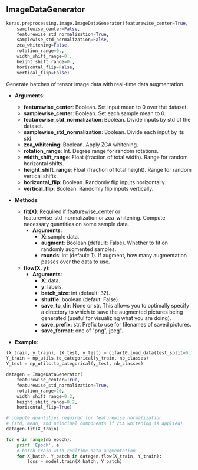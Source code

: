 
## ImageDataGenerator

```python
keras.preprocessing.image.ImageDataGenerator(featurewise_center=True,
    samplewise_center=False,
    featurewise_std_normalization=True,
    samplewise_std_normalization=False,
    zca_whitening=False,
    rotation_range=0.,
    width_shift_range=0.,
    height_shift_range=0.,
    horizontal_flip=False,
    vertical_flip=False)
```

Generate batches of tensor image data with real-time data augmentation.

- __Arguments__:
    - __featurewise_center__: Boolean. Set input mean to 0 over the dataset.
    - __samplewise_center__: Boolean. Set each sample mean to 0.
    - __featurewise_std_normalization__: Boolean. Divide inputs by std of the dataset.
    - __samplewise_std_normalization__: Boolean. Divide each input by its std.
    - __zca_whitening__: Boolean. Apply ZCA whitening.
    - __rotation_range__: Int. Degree range for random rotations.
    - __width_shift_range__: Float (fraction of total width). Range for random horizontal shifts.
    - __height_shift_range__: Float (fraction of total height). Range for random vertical shifts.
    - __horizontal_flip__: Boolean. Randomly flip inputs horizontally.
    - __vertical_flip__: Boolean. Randomly flip inputs vertically.

- __Methods__:
    - __fit(X)__: Required if featurewise_center or featurewise_std_normalization or zca_whitening. Compute necessary quantities on some sample data.
        - __Arguments__: 
            - __X__: sample data.
            - __augment__: Boolean (default: False). Whether to fit on randomly augmented samples.
            - __rounds__: int (default: 1). If augment, how many augmentation passes over the data to use.
    - __flow(X, y)__:
        - __Arguments__: 
            - __X__: data.
            - __y__: labels.
            - __batch_size__: int (default: 32).
            - __shuffle__: boolean (defaut: False).
            - __save_to_dir__: None or str. This allows you to optimally specify a directory to which to save the augmented pictures being generated (useful for visualizing what you are doing). 
            - __save_prefix__: str. Prefix to use for filenames of saved pictures.
            - __save_format__: one of "png", jpeg". 

- __Example__:
```python
(X_train, y_train), (X_test, y_test) = cifar10.load_data(test_split=0.1)
Y_train = np_utils.to_categorical(y_train, nb_classes)
Y_test = np_utils.to_categorical(y_test, nb_classes)

datagen = ImageDataGenerator(
    featurewise_center=True,
    featurewise_std_normalization=True,
    rotation_range=20,
    width_shift_range=0.2,
    height_shift_range=0.2,
    horizontal_flip=True)

# compute quantities required for featurewise normalization 
# (std, mean, and principal components if ZCA whitening is applied)
datagen.fit(X_train)

for e in range(nb_epoch):
    print 'Epoch', e
    # batch train with realtime data augmentation
    for X_batch, Y_batch in datagen.flow(X_train, Y_train):
        loss = model.train(X_batch, Y_batch)
```